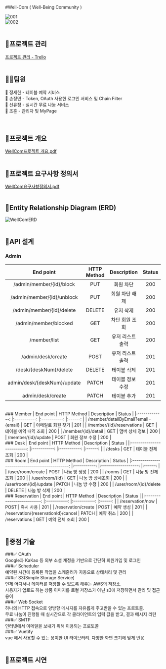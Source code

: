 #Well-Com ( Well-Being Community )

![001](https://github.com/yujeong-shin/Well-Com/assets/57553339/1f4dbbd0-200c-4a09-b152-ad101362e918)
<br/>
![002](https://github.com/yujeong-shin/Well-Com/assets/57553339/d6858695-d4c9-4d63-a1cf-b0965e8f38b8)
<br/><br/>

## 🎈프로젝트 관리<br/> 
[프로젝트 관리 - Trello](https://trello.com/b/XVOEdX9v/well-com)
<br/><br/>

## 👯‍♂️팀원<br/> 
🤠 정세한 - 테이블 예약 서비스<br/> 
🐼 손정민 - Token, OAuth 사용한 로그인 서비스 및 Chain Filter<br/> 
🐸 신유정 - 실시간 무료 나눔 서비스<br/> 
🐻 조훈 - 관리자 및 MyPage<br/>
<br/><br/>

## 🎈프로젝트 개요
[WellCom프로젝트 개요.pdf](https://github.com/yujeong-shin/Well-Com/files/14381854/WellCom.pdf)
<br/><br/>

## 🎈프로젝트 요구사항 정의서
[WellCom요구사항정의서.pdf](https://github.com/yujeong-shin/Well-Com/files/14381856/WellCom.pdf)
<br/><br/>

## 🎈Entity Relationship Diagram (ERD)
![WellComERD](https://github.com/yujeong-shin/Well-Com/assets/57553339/dd36da92-fc1a-45d2-87d5-bdd5f5e5f611)
<br/><br/>

## 🎈API 설계 <br/>
### Admin
|   End point   	| HTTP Method 	| Description 	| Status 	|
|:-------------:	|:-----------:	|:-----------:	|:------:	|
| /admin/member/{id}/block 	|     PUT    	|    회원 차단   	|  200  	|
| /admin/member/{id}/unblock 	|     PUT    	|    회원 차단 해제   	|  200  	|
| /admin/member/{id}/delete 	|     DELETE    	|    유저 삭제   	|  200  	|
| /admin/member/blocked 	|     GET    	|    차단 회원 조회  	|  200  	|
| /member/list 	|     GET    	|    유저 리스트 출력   	|  200  	|
| /admin/desk/create 	|     POST    	|    유저 리스트 출력   	|  201  	|
| /desk/{deskNum}/delete 	|     DELETE    	|    테이블 삭제   	|  201  	|
| admin/desk/{deskNum}/update 	|     PATCH    	|    테이블 정보수정   	|  201  	|
| admin/desk/create 	|     PATCH    	|    테이블 추가   	|  201  	|
 <br/>
### Member
|   End point   	| HTTP Method 	| Description 	| Status 	|
|:-------------:	|:-----------:	|:-----------:	|:------:	|
|  /member/detailByEmail?email={email} 	|     GET    	|   이메일로 회원 찾기  	|  201  	|
| /member/{id}/reservations 	|     GET    	|    테이블 예약 내역 조회   	|  200  	|
| /member/{id}/detail 	|     GET    	|    맴버 상세 정보   	|  200  	|
| /member/{id}/update 	|     POST    	|    회원 정보 수정   	|  200  	|
 <br/>
### Desk
|          End point         	| HTTP Method 	| Description 	| Status 	|
|:--------------------------:	|:-----------:	|:-----------:	|:------:	|
|          /desks          	|     GET     	| 테이블 전체 조회 	|  200  	|
 <br/>
### Room
|                    End point                   	| HTTP Method 	|     Description     	| Status 	|
|:----------------------------------------------:	|:-----------:	|:-------------------:	|:------:	|
|        /user/room/create        	|  POST  	| 나눔 방 생성 	|  200  	|
|        /rooms        	|  GET  	| 나눔 방 전체조회 	|  200  	|
|        /user/room/{id}        	|  GET  	| 나눔 방 상세조회 	|  200  	|
|        /user/room/{id}/update        	|  PATCH  	| 나눔 방 수정 	|  200  	|
|        /user/room/{id}/delete        	|  DELETE  	| 나눔 방 삭제 	|  200  	|
 <br/>
### Reservation
|          End point         	| HTTP Method 	| Description 	| Status 	|
|:--------------------------:	|:-----------:	|:-----------:	|:------:	|
|          /reservation/now          	|     POST     	| 즉시 사용 	|  201  	|
|          /reservation/create          	|     POST     	| 예약 생성 	|  201  	|
|          /reservation/{reservationId}/cancel          	|     PATCH     	| 예약 취소 	|  200  	|
|          /reservations          	|     GET     	| 예약 전체 조회 	|  200  	|
<br/><br/>

## 🎈중점 기술
###✅ OAuth <br/>
Google과 KaKao 등 외부 소셜 계정을 기반으로 간단히 회원가입 및 로그인<br/> 
###✅ Scheduler <br/>
예약된 시간에 등록된 작업을 스케줄러가 자동으로 상태처리 및 관리<br/> 
###✅ S3(Simple Storage Service) <br/>
언제 어디서나 데이터를 저장할 수 있도록 해주는 AWS의 저장소. <br/>
사용자가 업로드 하는 상품 이미지를 로컬 저장소가 아닌 s3에 저장하면서 관리 및 접근 용이<br/> 
###✅ Web Socket <br/>
하나의 HTTP 접속으로 양방향 메시지를 자유롭게 주고받을 수 있는 프로토콜.<br/> 
무료 나눔이 진행될 때 실시간으로 각 클라이언트의 입력 값을 받고, 결과 메시지 리턴<br/> 
###✅ SMTP <br/>
인터넷에서 이메일을 보내기 위해 이용되는 프로토콜<br/> 
###✅ Vuetify <br/>
vue 에서 사용할 수 있는 용이한 UI 라이브러리. 다양한 화면 크기에 맞게 반응 
<br/><br/>

## 🎈프로젝트 시연

